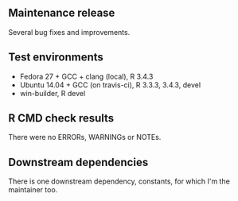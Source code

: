 ## Maintenance release

Several bug fixes and improvements.

## Test environments

* Fedora 27 + GCC + clang (local), R 3.4.3
* Ubuntu 14.04 + GCC (on travis-ci), R 3.3.3, 3.4.3, devel
* win-builder, R devel

## R CMD check results

There were no ERRORs, WARNINGs or NOTEs.

## Downstream dependencies

There is one downstream dependency, constants, for which I'm the maintainer too.

